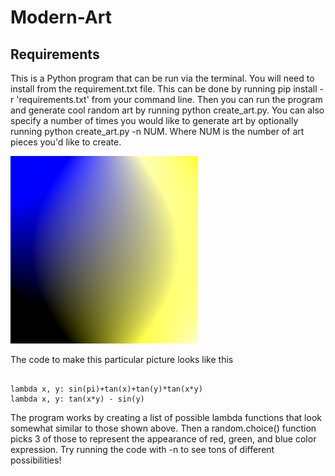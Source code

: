 # Modern-Art

## Requirements
This is a Python program that can be run via the terminal. You will need to install from the requirement.txt file. 
This can be done by running pip install -r 'requirements.txt' from your command line. Then you can run the program
and generate cool random art by running python create_art.py. You can also specify a number of times you would like
to generate art by optionally running python create_art.py -n NUM. Where NUM is the number of art pieces you'd like
to create. 

![You can make this!](/make-this.png)

The code to make this particular picture looks like this
<pre><code>
lambda x, y: sin(pi)+tan(x)+tan(y)*tan(x*y)
lambda x, y: tan(x*y) - sin(y)
</code></pre>


The program works by creating a list of possible lambda functions that look somewhat similar to those shown above. 
Then a random.choice() function picks 3 of those to represent the appearance of red, green, and blue color expression.
Try running the code with -n to see tons of different possibilities!
